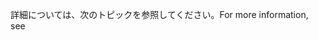 <span data-ttu-id="c5559-101">詳細については、次のトピックを参照してください。</span><span class="sxs-lookup"><span data-stu-id="c5559-101">For more information, see</span></span>